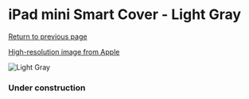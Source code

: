 # iPad mini Smart Cover - Light Gray

[Return to previous page](/ipad_mini)

[High-resolution image from Apple](https://store.storeimages.cdn-apple.com/8756/as-images.apple.com/is/MD967?wid=4500&hei=4500&fmt=png)

<div style="width: 384px"><img src="/everypreview/MD967.png" alt="Light Gray"></div>

### Under construction
